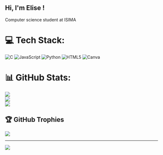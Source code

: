 ## Hi, I'm Elise !
Computer science student at ISIMA

# 💻 Tech Stack:
![C](https://img.shields.io/badge/c-%2300599C.svg?style=for-the-badge&logo=c&logoColor=white) ![JavaScript](https://img.shields.io/badge/javascript-%23323330.svg?style=for-the-badge&logo=javascript&logoColor=%23F7DF1E) ![Python](https://img.shields.io/badge/python-3670A0?style=for-the-badge&logo=python&logoColor=ffdd54) ![HTML5](https://img.shields.io/badge/html5-%23E34F26.svg?style=for-the-badge&logo=html5&logoColor=white) ![Canva](https://img.shields.io/badge/Canva-%2300C4CC.svg?style=for-the-badge&logo=Canva&logoColor=white)
# 📊 GitHub Stats:
![](https://github-readme-stats.vercel.app/api?username=elisepierre&theme=dark&hide_border=false&include_all_commits=false&count_private=false)<br/>
![](https://nirzak-streak-stats.vercel.app/?user=elisepierre&theme=dark&hide_border=false)<br/>
![](https://github-readme-stats.vercel.app/api/top-langs/?username=elisepierre&theme=dark&hide_border=false&include_all_commits=false&count_private=false&layout=compact)

## 🏆 GitHub Trophies
![](https://github-profile-trophy.vercel.app/?username=elisepierre&theme=dark&no-frame=true&no-bg=false&margin-w=4)

---
[![](https://visitcount.itsvg.in/api?id=elisepierre&icon=0&color=0)](https://visitcount.itsvg.in)

<!-- Proudly created with GPRM ( https://gprm.itsvg.in ) -->

